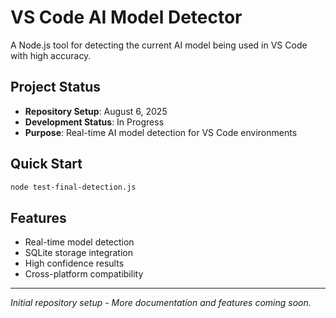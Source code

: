 # VS Code AI Model Detector

A Node.js tool for detecting the current AI model being used in VS Code with high accuracy.

## Project Status

- **Repository Setup**: August 6, 2025
- **Development Status**: In Progress
- **Purpose**: Real-time AI model detection for VS Code environments

## Quick Start

```bash
node test-final-detection.js
```

## Features

- Real-time model detection
- SQLite storage integration  
- High confidence results
- Cross-platform compatibility

---

*Initial repository setup - More documentation and features coming soon.*